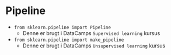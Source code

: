 # Pipeline
- `from sklearn.pipeline import Pipeline`
  - Denne er brugt i DataCamps `Supervised learning` kursus
- `from sklearn.pipeline import make_pipeline`
  - Denne er brugt i DataCamps `Unsupervised learning` kursus
